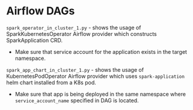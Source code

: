 # Airflow DAGs

`spark_operator_in_cluster_1.py` - shows the usage of SparkKubernetesOperator Airflow provider which constructs SparkApplication CRD.
- Make sure that service account for the application exists in the target namespace.

`spark_app_chart_in_cluster_1.py` - shows the usage of KubernetesPodOperator Airflow provider which uses `spark-application` helm chart installed from a K8s pod.
- Make sure that app is being deployed in the same namespace where `service_account_name` specified in DAG is located.